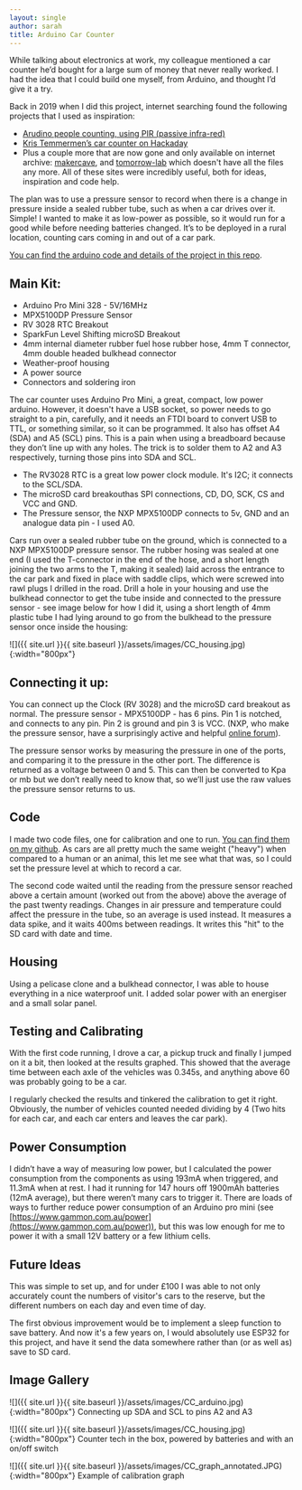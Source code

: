 ```yaml
---
layout: single
author: sarah
title: Arduino Car Counter
---
```


While talking about electronics at work, my colleague mentioned a car counter he’d bought for a large sum of money that never really worked. I had the idea that I could build one myself, from Arduino, and thought I’d give it a try.

Back in 2019 when I did this project, internet searching found the following projects that I used as inspiration:

*   [Arudino people counting, using PIR (passive infra-red)](https://www.dbpharrison.com/projects/interactivefloor/arduinopeoplecounter1/)
*   [Kris Temmermen’s car counter on Hackaday](https://hackaday.io/project/4567-traffic-counter-road-tube)
*   Plus a couple more that are now gone and only available on internet archive: [makercave](https://web.archive.org/web/20141222170015/https://wiki.makercave.org/wiki/Arduino_Vehicle_Traffic_Counter), and [tomorrow-lab](http://www.old.tomorrow-lab.com/lab16) which doesn't have all the files any more. All of these sites were incredibly useful, both for ideas, inspiration and code help.

The plan was to use a pressure sensor to record when there is a change in pressure inside a sealed rubber tube, such as when a car drives over it. Simple! I wanted to make it as low-power as possible, so it would run for a good while before needing batteries changed. It’s to be deployed in a rural location, counting cars coming in and out of a car park.

[You can find the arduino code and details of the project in this repo](https://github.com/SarahDal/ArduinoCC).

## Main Kit:

*   Arduino Pro Mini 328 - 5V/16MHz
*   MPX5100DP Pressure Sensor
*   RV 3028 RTC Breakout
*   SparkFun Level Shifting microSD Breakout
*   4mm internal diameter rubber fuel hose rubber hose, 4mm T connector, 4mm double headed bulkhead connector
*   Weather-proof housing
*   A power source
*   Connectors and soldering iron

The car counter uses Arduino Pro Mini, a great, compact, low power arduino. However, it doesn't have a USB socket, so power needs to go straight to a pin, carefully, and it needs an FTDI board to convert USB to TTL, or something similar, so it can be programmed. It also has offset A4 (SDA) and A5 (SCL) pins. This is a pain when using a breadboard because they don’t line up with any holes. The trick is to solder them to A2 and A3 respectively, turning those pins into SDA and SCL.
*   The RV3028 RTC is a great low power clock module. It's I2C; it connects to the SCL/SDA.
*    The microSD card breakouthas SPI connections, CD, DO, SCK, CS and VCC and GND.
*   The Pressure sensor, the NXP MPX5100DP connects to 5v, GND and an analogue data pin - I used A0.

Cars run over a sealed rubber tube on the ground, which is connected to a NXP MPX5100DP pressure sensor. The rubber hosing was sealed at one end (I used the T-connector in the end of the hose, and a short length joining the two arms to the T, making it sealed) laid across the entrance to the car park and fixed in place with saddle clips, which were screwed into rawl plugs I drilled in the road. Drill a hole in your housing and use the bulkhead connector to get the tube inside and connected to the pressure sensor - see image below for how I did it, using a short length of 4mm plastic tube I had lying around to go from the bulkhead to the pressure sensor once inside the housing:

![]({{ site.url }}{{ site.baseurl }}/assets/images/CC_housing.jpg){:width="800px"} 

## Connecting it up:

You can connect up the Clock (RV 3028) and the microSD card breakout as normal. The pressure sensor - MPX5100DP - has 6 pins. Pin 1 is notched, and connects to any pin. Pin 2 is ground and pin 3 is VCC. (NXP, who make the pressure sensor, have a surprisingly active and helpful [online forum](https://community.nxp.com/)).

The pressure sensor works by measuring the pressure in one of the ports, and comparing it to the pressure in the other port. The difference is returned as a voltage between 0 and 5. This can then be converted to Kpa or mb but we don’t really need to know that, so we’ll just use the raw values the pressure sensor returns to us.

## Code

I made two code files, one for calibration and one to run. [You can find them on my github](https://github.com/SarahDal/ArduinoCC). As cars are all pretty much the same weight ("heavy") when compared to a human or an animal, this let me see what that was, so I could set the pressure level at which to record a car.

The second code waited until the reading from the pressure sensor reached above a certain amount (worked out from the above) above the average of the past twenty readings. Changes in air pressure and temperature could affect the pressure in the tube, so an average is used instead. It measures a data spike, and it waits 400ms between readings. It writes this "hit" to the SD card with date and time.

## Housing

Using a pelicase clone and a bulkhead connector, I was able to house everything in a nice waterproof unit. I added solar power with an energiser and a small solar panel.

## Testing and Calibrating

With the first code running, I drove a car, a pickup truck and finally I jumped on it a bit, then looked at the results graphed. This showed that the average time between each axle of the vehicles was 0.345s, and anything above 60 was probably going to be a car.

I regularly checked the results and tinkered the calibration to get it right. Obviously, the number of vehicles counted needed dividing by 4 (Two hits for each car, and each car enters and leaves the car park).

## Power Consumption

I didn’t have a way of measuring low power, but I calculated the power consumption from the components as using 193mA when triggered, and 11.3mA when at rest. I had it running for 147 hours off 1900mAh batteries (12mA average), but there weren’t many cars to trigger it. There are loads of ways to further reduce power consumption of an Arduino pro mini (see [https://www.gammon.com.au/power](https://www.gammon.com.au/power)), but this was low enough for me to power it with a small 12V battery or a few lithium cells.

## Future Ideas

This was simple to set up, and for under £100 I was able to not only accurately count the numbers of visitor's cars to the reserve, but the different numbers on each day and even time of day.

The first obvious improvement would be to implement a sleep function to save battery. And now it's a few years on, I would absolutely use ESP32 for this project, and have it send the data somewhere rather than (or as well as) save to SD card.

## Image Gallery

![]({{ site.url }}{{ site.baseurl }}/assets/images/CC_arduino.jpg){:width="800px"} Connecting up SDA and SCL to pins A2 and A3

![]({{ site.url }}{{ site.baseurl }}/assets/images/CC_housing.jpg){:width="800px"} Counter tech in the box, powered by batteries and with an on/off switch

![]({{ site.url }}{{ site.baseurl }}/assets/images/CC_graph_annotated.JPG){:width="800px"} Example of calibration graph
